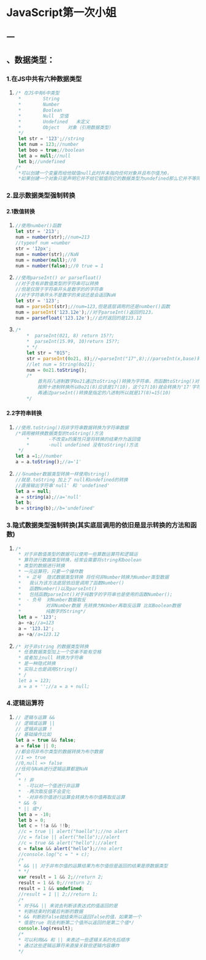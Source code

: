 # JavaScript第一次小姐

## 一

## 、数据类型：

### 1.在JS中共有六种数据类型

1. ```javascript
   /* 在JS中有6中类型
    *        String
    *        Number
    *        Boolean
    *        Null  空值
    *        Undefined   未定义
    *        Object   对象（引用数据类型）
    */
    let str = '123';//string
    let num = 123;//number
    let boo = true;//boolean
    let a = null;//null
    let b;//undefined
   /*
    *可以创建一个变量而给他赋值null此时并未指向任何对象并且布尔值为0，
    *如果创建一个对象只是声明它并不给它赋值则它的数据类型为undefined那么它并不等同于null比如要比较两个变量那么就要考虑到是否会出现null和undefined的比较如果需要区分它们那么就需要使用严格比较符(===)以及严格不等符(!==)，否则使用普通的比较符
   ```

### 2.显示数据类型强制转换

#### 2.1数值转换

1. ```javascript
   //使用number()函数
   let str = '213';
   num = number(str);//num=213
   //typeof num =number
   str = '12px';
   num = number(str);//NaN
   num = number(null);//0
   num = number(false);//0 true = 1
   ```

2. ```javascript
   //使用parseInt() or parsefloat()
   //对于含有非数值类型的字符串可以转换
   //但是仅限于字符串开头是数字的的字符串
   //对于字符串开头不是数字的来说还是会返回NaN
   let str = '123';
   num = parseInt(str);//num=123,但是底层调用的还是number()函数
   num = parseInt('123.12e');//对于parseInt()返回的123，
   num = parsefloat('123.12e');//此时返回的是123.12
   ```

3. ```javascript
   /*
       *  parseInt(021, 8) return 15??;
       *  parseInt(15.99, 10)return 15??;
       * */
       let str = "015";
       str = parseInt(0o21, 8);//=parseInt("17",8);//parseInt(x,base)转换为不同进制的数字
       //let num = String(0o21);
       num = 0o21.toString();
       /*
           首先将八进制数字0o21通过toString()转换为字符串，而函数toString()对于纯数字的转换应当是
           按照十进制转换所以0o21(8)应该是17(10)，这个17(10)就会转换为'17'字符串，
           再通过parseInt()转换是指定的八进制所以就是17(8)=15(10)
       */
   ```

#### 2.2字符串转换

1. ```javascript
   //使用.toString()将非字符串数据转换为字符串数据
   /*调用被转换数据类型的toString()方法
       *       -不改变a的属性只是将转换的结果作为返回值
       *       -null undefined 没有toString()方法
    */
   let a =1;//number
   a = a.toString();//a='1'
2. ```javascript
   //与number数据类型转换一样使用string()
   //就是.toString 加上了 null和undefined的转换
   //直接输出字符串'null' 和 'undefined'
   let a = null;
   a = string(a);//a='null'
   let b;
   b = string(b);//b='undefined'
   ```
### 3.隐式数据类型强制转换(其实底层调用的依旧是显示转换的方法和函数)

1. ```javascript
   /*
    * 对于非数值类型的数据可以使用一些算数运算符和逻辑运
    * 算符进行数据类型转换，经常会需要将string和boolean
    * 类型的数据进行转换
    * 一元运算符，只要一个操作数
    *  + 正号  隐式数据类型转换 将任何非Number转换为Number类型数据
    *   我认为该方法底层依旧是调用了函数Number()
    *   函数Number()以及parseInt()
    *   包括函数parseInt()对于纯数字的字符串也是使用的函数Number();
    *  - 负号  对Number数据取反
    *         对非Number数据 先转换为NUmber再取反运算 比如Boolean数据
    *         纯数字的String*/
    let a = '123';
    a= +a;//a=123
    a = '123.12';
    a= +a//a=123.12
2. ```javascript
   /* 对于非string 的数据类型转换
    * 任意数据类型加上一个空串不能有空格
    * 或者加上null 转换为字符串
    * 是一种隐式转换
    * 实际上也是调用String()
    * /
    let a = 123;
    a = a + '';//a = a + null;
   ```
### 4.逻辑运算符
1. ```javascript
   // 逻辑与运算 &&
   // 逻辑或运算 ||
   // 逻辑非运算 !
   // 基础操作比如
   let a = true && false;
   a = false || 0;
   //都会将非布尔类型的数据转换为布尔数据
   //1 => true
   //0,null => false
   //任何与NaN进行逻辑运算都是NaN
   /*
    * ! 非
    *  -可以对一个值进行非运算
    *  -两次取反值不会变化
    *  -对非布尔值进行运算会转换为布尔值再取反运算
    * && 与
    * || 或*/
    let a = -10;
    let b = 0;
    let c = !!a && !!b;
    //c = true || alert("haello");//no alert
    //c = false || alert("hello");//alert
    //c = true && alert("hello");//alert
    c = false && alert("hello");//no alert
    //console.log("c = " + c);
    /*
    * && || 对于非布尔值的运算结果为布尔值但是返回的结果是原数据类型
    * */
    var result = 1 && 2;//return 2;
    result = 1 && 0;//return 2;
    result = 1 && undefined;
    //result = 1 || 2;//return 1;
    /*
    * 对于&& || 来说去判断该表达式的值返回的是
    * 判断结束时的最后判断的数据
    * && 判断到false就结束所以返回false的值，如果第一个
    * 值是true 则去判断第二个值所以返回的是第二个值*/
    console.log(result);
    /*
    * 可以利用&& 和 || 来表述一些逻辑关系的先后顺序
    * 通过这些逻辑运算符来直接关联但逻辑内容爆炸
    */
